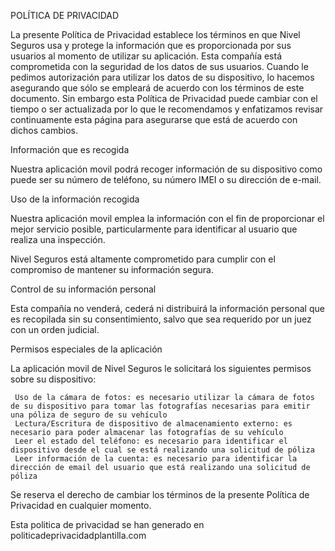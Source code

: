 POLÍTICA DE PRIVACIDAD

La presente Política de Privacidad establece los términos en que Nivel Seguros usa y protege la información que es proporcionada por sus usuarios al momento de utilizar su aplicación. Esta compañía está comprometida con la seguridad de los datos de sus usuarios. Cuando le pedimos autorización para utilizar los datos de su dispositivo, lo hacemos asegurando que sólo se empleará de acuerdo con los términos de este documento. Sin embargo esta Política de Privacidad puede cambiar con el tiempo o ser actualizada por lo que le recomendamos y enfatizamos revisar continuamente esta página para asegurarse que está de acuerdo con dichos cambios.

Información que es recogida

Nuestra aplicación movil podrá recoger información de su dispositivo como puede ser su número de teléfono, su número IMEI o su dirección de e-mail.

Uso de la información recogida

Nuestra aplicación movil emplea la información con el fin de proporcionar el mejor servicio posible, particularmente para identificar al usuario que realiza una inspección.

Nivel Seguros está altamente comprometido para cumplir con el compromiso de mantener su información segura.

Control de su información personal

Esta compañía no venderá, cederá ni distribuirá la información personal que es recopilada sin su consentimiento, salvo que sea requerido por un juez con un orden judicial.

Permisos especiales de la aplicación

La aplicación movil de Nivel Seguros le solicitará los siguientes permisos sobre su dispositivo:

     Uso de la cámara de fotos: es necesario utilizar la cámara de fotos de su dispositivo para tomar las fotografías necesarias para emitir una póliza de seguro de su vehículo
     Lectura/Escritura de dispositivo de almacenamiento externo: es necesario para poder almacenar las fotografías de su vehículo
     Leer el estado del teléfono: es necesario para identificar el dispositivo desde el cual se está realizando una solicitud de póliza
     Leer información de la cuenta: es necesario para identificar la dirección de email del usuario que está realizando una solicitud de póliza

Se reserva el derecho de cambiar los términos de la presente Política de Privacidad en cualquier momento.

Esta politica de privacidad se han generado en politicadeprivacidadplantilla.com

